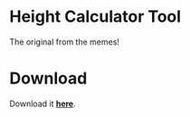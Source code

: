 # Height Calculator Tool

The original from the memes!

# Download

Download it [**here**](https://github.com/manovisible/heightcalculatortool/releases/download/v.1.0/heightcalculatortool.exe).
